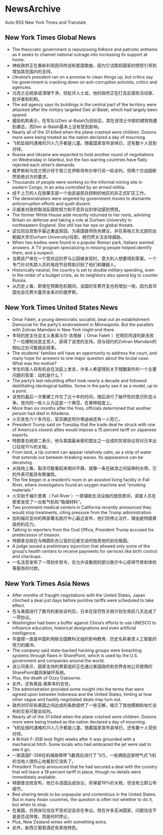 # NewsArchive
Auto RSS New York Times and Translate

## New York Times Global News
* The theocratic government is repurposing folklore and patriotic anthems as it seeks to channel national outrage into increasing its support at home.
* 神权政府正在重新利用民间传说和爱国歌曲，因为它试图将国家的愤怒引导到增加其在国内的支持。
* Ukraine’s president ran on a promise to clean things up, but critics say his government is cracking down on anti-corruption activists, critics and agencies.
* 乌克兰总统承诺清理干净，但批评人士说，他的政府正在打击反腐败活动家、批评者和机构。
* The aid agency says its buildings in the central part of the territory were attacked after the military targeted Deir al-Balah, which had largely been spared.
* 援助机构表示，在军队以Deir al-Balah为目标后，其在该领土中部的建筑物遭到袭击，而Deir al-Balah基本上没有受到影响。
* Nearly all of the 31 killed when the plane crashed were children. Dozens more were being treated as the nation declared a day of mourning.
* 飞机坠毁时遇难的31人几乎都是儿童。随着国家宣布哀悼日，还有数十人受到对待。
* Russia and Ukraine are expected to hold another round of negotiations on Wednesday in Istanbul, but the two warring countries have flatly rejected each other’s demands.
* 俄罗斯和乌克兰预计将于周三在伊斯坦布尔举行另一轮谈判，但两个交战国断然拒绝对方的要求。
* Thousands of people were working on the informal mining site in eastern Congo, in an area controlled by an armed militia.
* 成千上万的人在刚果东部一个由武装民兵控制的地区的非正式矿区工作。
* The demonstrators were angered by government moves to dismantle anticorruption efforts and quell dissent.
* 示威者对政府取消反腐败努力和平息异议的举动感到愤怒。
* The former White House aide recently returned to her roots, advising Britain on defense and taking a role at Durham University in northeastern England. She still has her eye on global threats.
* 这位前白宫助手最近重返家园，为英国提供防务建议，并在英格兰东北部的达勒姆大学(Durham University)任职。她仍然关注全球威胁。
* When two bodies were found in a popular Roman park, Italians wanted answers. A TV program specializing in missing people helped identify them, and a suspect.
* 当两具尸体在一个受欢迎的罗马公园被发现时，意大利人想要得到答案。一个专门针对失踪人员的电视节目帮助识别了他们和嫌疑人。
* Historically neutral, the country is set to double military spending, even in the midst of a budget crisis, as its neighbors also spend big to counter Russia.
* 从历史上看，即使在预算危机期间，该国的军费开支也将增加一倍，因为其邻国也会花费大量资金来对抗俄罗斯。

## New York Times United States News
* Omar Fateh, a young democratic socialist, beat out an establishment Democrat for the party’s endorsement in Minneapolis. But the parallels with Zohran Mamdani in New York might end there.
* 年轻的民主社会主义者奥马尔·法塔赫（ Omar Fateh ）在明尼阿波利斯击败了一位建制派民主党人，获得了该党的支持。但与纽约的Zohran Mamdani的相似之处可能就此结束。
* The students’ families will have an opportunity to address the court, and many hope for answers to one major question about the brutal case: What was the motive?
* 学生的家人将有机会在法庭上发言，许多人希望得到关于残酷案件的一个主要问题的答案：动机是什么？
* The party’s last rebuilding effort took nearly a decade and followed debilitating ideological battles. Some in the party see it as a model, up to a point.
* 该党的最后一次重建工作花了近十年的时间，随后进行了破坏性的意识形态斗争。党内的一些人认为这是一个典范，在某种程度上。
* More than six months after the fires, officials determined that another person had died in Altadena.
* 火灾发生六个多月后，官员确定阿尔塔迪纳还有一人死亡。
* President Trump said on Tuesday that the trade deal he struck with one of America’s closest allies would impose a 15 percent tariff on Japanese exports.
* 特朗普总统周二表示，他与美国最亲密的盟友之一达成的贸易协议将对日本出口征收15%的关税。
* From land, a rip current can appear relatively calm, as a strip of water that extends out between breaking waves. Its appearance can be deceiving.
* 从陆地上看，裂流可能看起来相对平静，就像一条在破浪之间延伸的水带。它的外表可能具有欺骗性。
* The fire began in a resident’s room in an assisted living facility in Fall River, where investigators found an oxygen machine and “smoking materials.”
* 火灾始于福尔里弗（ Fall River ）一家辅助生活设施的居民房间，调查人员在那里发现了一台氧气机和“吸烟材料”。
* Two prominent medical centers in California recently announced they would stop treatments, citing pressure from the Trump administration.
* 加利福尼亚州的两家著名医疗中心最近宣布，他们将停止治疗，理由是特朗普政府的压力。
* Talking to reporters from the Oval Office, President Trump accused his predecessor of treason.
* 特朗普总统在与椭圆形办公室的记者交谈时指责他的前任叛国。
* A judge issued a preliminary injunction that allowed only some of the group’s health centers to receive payments for services like birth control and checkups.
* 一名法官发布了一项初步禁令，仅允许该集团的部分医疗中心获得节育和体检等服务的付款。

## New York Times Asia News
* After months of fraught negotiations with the United States, Japan clinched a deal just days before punitive tariffs were scheduled to take effect.
* 在与美国进行了数月的紧张谈判后，日本在惩罚性关税计划生效前几天达成了一项协议。
* Washington had been a buffer against China’s efforts to use UNESCO to influence education, historical designations and even artificial intelligence.
* 华盛顿一直是中国利用联合国教科文组织影响教育、历史名称甚至人工智能的努力的缓冲。
* The company said state-backed hacking groups were breaching systems through flaws in SharePoint, which is used by the U.S. government and companies around the world.
* 该公司表示，国家支持的黑客组织正在通过美国政府和世界各地公司使用的SharePoint漏洞来破坏系统。
* Plus, the death of Ozzy Osbourne.
* 此外，还有奥兹·奥斯本的去世。
* The administration provided some insight into the terms that were agreed upon between Indonesia and the United States, hinting at how other vague and hastily negotiated deals may turn out.
* 政府对印尼和美国之间达成的条款提供了一些见解，暗示了其他模糊和匆忙谈判的交易可能会如何。
* Nearly all of the 31 killed when the plane crashed were children. Dozens more were being treated as the nation declared a day of mourning.
* 飞机坠毁时遇难的31人几乎都是儿童。随着国家宣布哀悼日，还有数十人受到对待。
* A British F-35B took flight weeks after it was grounded with a mechanical hitch. Some locals who had embraced the jet were sad to see it go.
* 一架英国F-35B在机械故障停飞数周后进行了飞行。一些拥抱这架喷气式飞机的当地人很伤心地看到它消失了。
* President Trump announced that he had secured a deal with the country that will leave a 19 percent tariff in place, though no details were immediately available.
* 特朗普总统宣布，他已与该国达成协议，将保留19%的关税，但没有立即公布细节。
* Bed sharing tends to be unpopular and contentious in the United States. But in many Asian countries, the question is often not whether to do it, but when to stop.
* 在美国，共用床位往往不受欢迎且存在争议。但在许多亚洲国家，问题往往不是是否这样做，而是何时停止。
* Plus, New Zealand wines with something extra.
* 此外，新西兰葡萄酒还有其他特色。

